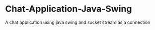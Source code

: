 # Chat-Application-Java-Swing
A chat application using java swing and socket stream as a connection
